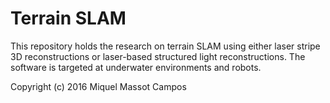 # Terrain SLAM
This repository holds the research on terrain SLAM using either laser stripe
3D reconstructions or laser-based structured light reconstructions.
The software is targeted at underwater environments and robots.

Copyright (c) 2016 Miquel Massot Campos